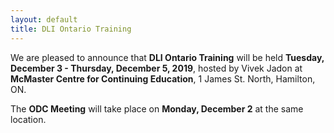 ```yaml
---
layout: default
title: DLI Ontario Training
---
```


We are pleased to announce that **DLI Ontario Training** will be held **Tuesday, December 3 - Thursday, December 5, 2019**, hosted by Vivek Jadon at **McMaster Centre for Continuing Education**, 1 James St. North, Hamilton, ON.

The **ODC Meeting** will take place on **Monday, December 2** at the same location.
